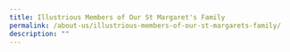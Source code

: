 ```yaml
---
title: Illustrious Members of Our St Margaret's Family
permalink: /about-us/illustrious-members-of-our-st-margarets-family/
description: ""
---
```

